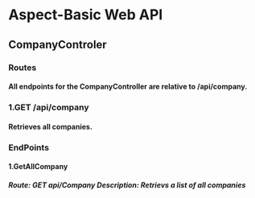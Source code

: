 # Aspect-Basic Web API
## CompanyControler
### Routes
#### All endpoints for the CompanyController are relative to /api/company.
### 1.GET /api/company
#### Retrieves all companies.
### EndPoints
#### 1.GetAllCompany
##### Route: GET api/Company Description: Retrievs a list of all companies
